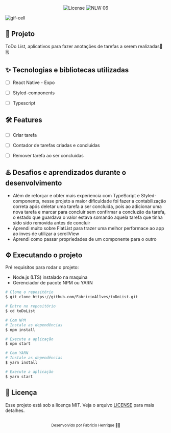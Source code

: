 <p align="center">
  <img alt="License" src="https://img.shields.io/static/v1?label=license&message=MIT&color=5636D3&labelColor=0A1033">

 <img src="https://img.shields.io/static/v1?label=Ignite&message=ReactNative&color=5636D3&labelColor=0A1033" alt="NLW 06" />
</p>




<img alt="gif-cell" src="https://github.com/fabricio-26/toDoList/blob/main/src/assets/Banner1.png">


## 📱 Projeto
<!-- OQUE E´? -->
ToDo List, aplicativos para fazer anotações de tarefas a serem realizadas📱🗒️


<!-- QUAIS TECNOLOGIA USEI? -->
## ✨ Tecnologias e bibliotecas utilizadas

- [ ] React Native - Expo
- [ ] Styled-components
- [ ] Typescript



<!-- QUAL É O PROBLEMA QUE ESSE PROJETO RESOLVE E OQUE ELE FAZ? -->
## :hammer_and_wrench: Features 

- [ ] Criar tarefa
- [ ] Contador de tarefas criadas e concluidas
- [ ] Remover tarefa ao ser concluidas


## ♨️ Desafios e aprendizados durante o desenvolvimento
- Além de reforçar e obter mais experiencia com TypeScript e Styled-components, nesse projeto a maior dificuldade foi fazer a contabilização correta após deletar uma tarefa a ser concluida, pois ao adicionar uma nova tarefa e marcar para concluir sem confirmar a concluzão da tarefa, o estado que guardava o valor estava somando aquela tarefa que tinha sido sido removida antes de concluir
- Aprendi muito sobre FlatList para trazer uma melhor performace ao app ao inves de utilizar a scrollView
- Aprendi como passar propriedades de um componente para o outro


## ⚙️ Executando o projeto
Pré requisitos para rodar o projeto:
- Node.js (LTS) instalado na maquina
- Gerenciador de pacote NPM ou YARN



```bash
# Clone o repositório
$ git clone https://github.com/FabricioAllves/toDoList.git

# Entre no repositório
$ cd toDoList

# Com NPM
# Instale as dependências
$ npm install

# Execute a aplicação
$ npm start

# Com YARN
# Instale as dependências
$ yarn install

# Execute a aplicação
$ yarn start
```






## 📄 Licença

Esse projeto está sob a licença MIT. Veja o arquivo [LICENSE](LICENSE.md) para mais detalhes.

<br />

<div align="center">
  <small>Desenvolvido por Fabricio Henrique 🧑‍💻</small>
</div>
